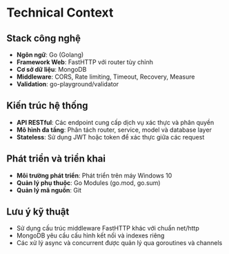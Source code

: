 # Technical Context

## Stack công nghệ
- **Ngôn ngữ**: Go (Golang)
- **Framework Web**: FastHTTP với router tùy chỉnh
- **Cơ sở dữ liệu**: MongoDB
- **Middleware**: CORS, Rate limiting, Timeout, Recovery, Measure
- **Validation**: go-playground/validator

## Kiến trúc hệ thống
- **API RESTful**: Các endpoint cung cấp dịch vụ xác thực và phân quyền
- **Mô hình đa tầng**: Phân tách router, service, model và database layer
- **Stateless**: Sử dụng JWT hoặc token để xác thực giữa các request

## Phát triển và triển khai
- **Môi trường phát triển**: Phát triển trên máy Windows 10
- **Quản lý phụ thuộc**: Go Modules (go.mod, go.sum)
- **Quản lý mã nguồn**: Git

## Lưu ý kỹ thuật
- Sử dụng cấu trúc middleware FastHTTP khác với chuẩn net/http
- MongoDB yêu cầu cấu hình kết nối và indexes riêng
- Các xử lý async và concurrent được quản lý qua goroutines và channels 